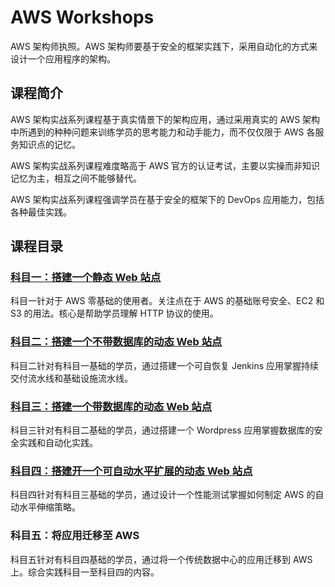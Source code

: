 # AWS Workshops

AWS 架构师执照。AWS 架构师要基于安全的框架实践下，采用自动化的方式来设计一个应用程序的架构。

## 课程简介

AWS 架构实战系列课程基于真实情景下的架构应用，通过采用真实的 AWS 架构中所遇到的种种问题来训练学员的思考能力和动手能力，而不仅仅限于 AWS 各服务知识点的记忆。

AWS 架构实战系列课程难度略高于 AWS 官方的认证考试，主要以实操而非知识记忆为主，相互之间不能够替代。

AWS 架构实战系列课程强调学员在基于安全的框架下的 DevOps 应用能力，包括各种最佳实践。

## 课程目录

### [科目一：搭建一个静态 Web 站点](subject-1/README.md)

科目一针对于 AWS 零基础的使用者。关注点在于 AWS 的基础账号安全、EC2 和 S3 的用法。核心是帮助学员理解 HTTP 协议的使用。


### [科目二：搭建一个不带数据库的动态 Web 站点](subject-2/README.md)

科目二针对有科目一基础的学员，通过搭建一个可自恢复 Jenkins 应用掌握持续交付流水线和基础设施流水线。

### [科目三：搭建一个带数据库的动态 Web 站点](subject-3/README.md)

科目三针对有科目二基础的学员，通过搭建一个 Wordpress 应用掌握数据库的安全实践和自动化实践。


### [科目四：搭建开一个可自动水平扩展的动态 Web 站点](subject-4/README.md)

科目四针对有科目三基础的学员，通过设计一个性能测试掌握如何制定 AWS 的自动水平伸缩策略。

### 科目五：将应用迁移至 AWS

科目五针对有科目四基础的学员，通过将一个传统数据中心的应用迁移到 AWS 上。综合实践科目一至科目四的内容。
